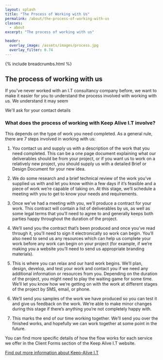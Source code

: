 ```yaml
---
layout: splash
title: "The Process of Working with Us"
permalink: /about/the-process-of-working-with-us
classes:
  - about
excerpt: "The process of working with us"

header:
  overlay_image: /assets/images/process.jpg
  overlay_filter: 0.74
---
```



{% include breadcrumbs.html %}

## The process of working with us

If you've never worked with an I.T consultancy company before, we want to make it easier for you to understand the process involved with working with us.
We understand it may seem 

We'll ask for your contact details

### What does the process of working with Keep Alive I.T involve?
This depends on the type of work you need completed. As a general rule, there are 7 steps involved in working with us:

1. You contact us and supply us with a description of the work that you need completed. This can be a one page document explaining what our deliverables should be from your project, or if you want us to work on a relatively new project, you should supply us with a detailed Brief or Design Document for your new idea.

2. We do some research and a brief technical review of the work you’ve supplied us with and let you know within a few days if it’s feasible and a piece of work we’re capable of taking on. At this stage, we’ll schedule a meeting with you to get to know your needs and requirements.

3. Once we’ve had a meeting with you, we’ll produce a contract for your work. This contract will contain a list of deliverables by us, as well as some legal terms that you’ll need to agree to and generally keeps both parties happy throughout the duration of the project.

4. We’ll send you the contract that’s been produced and once you’ve read through it, you’ll need to sign it electronically so work can begin. You’ll also need to send us any resources which can help us complete your work before any work can begin on your project (for example, if we’re making you a website you’ll need to send us appropriate branding materials).

5. This is where you can relax and our hard work begins. We’ll plan, design, develop, and test your work and contact you if we need any additional information or resources from you. Depending on the duration of the project, you might need to play the waiting game for some time. We’ll let you know how we’re getting on with the work at different stages of the project by SMS, email, or phone.

6. We’ll send you samples of the work we have produced so you can test it and give us feedback on the work. We’re able to make minor changes during this stage if there’s anything you’re not completely happy with.

7. This marks the end of our time working together. We’ll send you over the finished works, and hopefully we can work together at some point in the future.

You can find more specific details of how the flow works for each service we offer in the Client Forms section of the Keep Alive I.T website.


[Find out more information about Keep-Alive I.T](/about)


